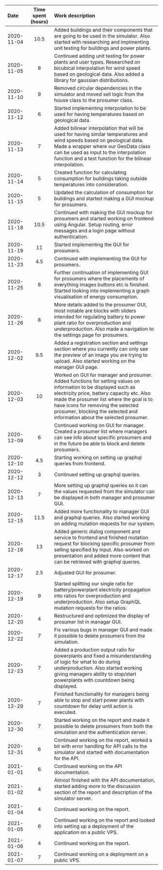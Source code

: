 | Date | Time spent (hours) | Work description  |
| :--- | :---: | :--- |
|2020-11-04| 10.5 | Added buildings and their components that are going to be used in the simulator. Also started with researching and implmenting unit testing for buildings and power plants.
|2020-11-05| 8 | Continued adding unit testing for power plants and user types. Researched on bicubical interpolation for wind speed based on geological data. Also added a library for gaussian distributions.
|2020-11-10| 9 | Removed circular dependencies in the simulator and moved sell logic from the house class to the prosumer class.
|2020-11-12| 6 | Started implementing interpolation to be used for having temperatures based on geological data.
|2020-11-13| 7 | Added bilinear interpolation that will be used for having similar temperatures and wind speeds based on geological data. Made a wrapper where our GeoData class can be used as input to the interpolation function and a test function for the bilinear interpolation. 
|2020-11-14| 5 | Created function for calculating consumption for buildings taking outside temperatures into consideration.
|2020-11-15| 5 | Updated the calculation of consumption for buildings and started making a GUI mockup for prosumers.
|2020-11-18| 10.5 | Continued with making the GUI mockup for prosumers and started working on frontend using Angular. Setup routing, error messages and a login page without authentication.
|2020-11-19| 11 | Started implementing the GUI for prosumers.
|2020-11-23| 4.5| Continued with implementing the GUI for prosumers.
|2020-11-25| 8 | Further continuation of implementing GUI for prosumers where the placements of everything images buttons etc is finished. Started looking into implementing a graph visualisation of energy consumption.
|2020-11-26| 8 | More details added to the prosumer GUI, most notable are blocks with sliders intended for regulating battery to power plant ratio for overproduction and underproduction. Also made a navigation to the settings page for prosumers.
|2020-12-02| 9.5 | Added a registration section and settings section where you currently can only see the preview of an image you are trying to upload. Also started working on the manager GUI page.
|2020-12-03| 10 | Worked on GUI for manager and prosumer. Added functions for setting values on information to be displayed such as electricity price, battery capacity etc. Also made the prosumer list where the goal is to have icons for removing the selected prosumer, blocking the selected and information about the selected prosumer.
|2020-12-09| 6 | Continued working on GUI for manager. Created a prosumer list where managers can see info about specific prosumers and in the future be able to block and delete prosumers.
|2020-12-10| 4.5 | Starting working on setting up graphql queries from frontend.
|2020-12-12| 3 | Continued setting up graphql queries.
|2020-12-13| 7 | More setting up graphql queries so it can the values requested from the simulator can be displayed in both manager and prosumer GUI.
|2020-12-15| 11.5 | Added more functionality to manager GUI and graphql queries. Also started working on adding mutation requests for our system.
|2020-12-16| 13 | Added generic dialog component and service to frontend and finished mutation request for blocking specific prosumer from selling specified by input. Also worked on presentation and added more content that can be retrieved with graphql queries.
|2020-12-17| 2.5 | Adjusted GUI for prosumer.
|2020-12-19| 9 | Started splitting our single ratio for battery/powerplant electricity propagation into ratios for overproduction and underproduction. Also setup GraphQL mutation requests for the ratios.
|2020-12-20| 4 | Restructured and optimized the display of prosumer list in managar GUI.
|2020-12-22| 7 | Fix various bugs in manager GUI and made it possible to delete prosumers from the simulation.
|2020-12-23| 7 | Added a production output ratio for powerplants and fixed a misunderstanding of logic for what to do during underproduction. Also started working giving managers ability to stop/start powerplants with countdown being displayed.
|2020-12-29| 7 | Finished functionality for managers being able to stop and start power plants with countdown for delay until action is executed.
|2020-12-30| 7 | Started working on the report and made it possible to delete prosumers from both the simulation and the authentication server.
|2020-12-31| 6 | Continued working on the report, worked a bit with error handling for API calls to the simulator  and started with documentation for the API.
|2021-01-01| 6 | Continued working on the API documentation.
|2021-01-02| 4 | Almost finished with the API documentation, started adding more to the discussion section of the report and description of the simulator server.
|2021-01-04| 4 | Continued working on the report.
|2021-01-05| 6 | Continued working on the report and looked into setting up a deployment of the application on a public VPS.
|2021-01-06| 4 | Continued working on the report.
|2021-01-07| 7 | Continued working on a deployment on a public VPS.
